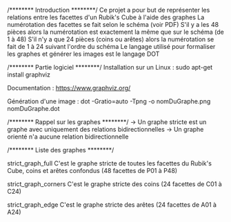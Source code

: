 /******** Introduction ********/
Ce projet a pour but de représenter les relations entre les facettes d'un Rubik's Cube à l'aide des graphes
La numérotation des facettes se fait selon le schéma (voir PDF)
S'il y a les 48 pièces alors la numérotation est exactement la même que sur le schéma (de 1 à 48)
S'il n'y a que 24 pièces (coins ou arêtes) alors la numérotation se fait de 1 à 24 suivant l'ordre du schéma
Le langage utilisé pour formaliser les graphes et générer les images est le langage DOT


/******** Partie logiciel ********/
Installation sur un Linux :
sudo apt-get install graphviz

Documentation :
https://www.graphviz.org/

Génération d'une image :
dot -Gratio=auto -Tpng -o nomDuGraphe.png nomDuGraphe.dot


/******** Rappel sur les graphes ********/
→ Un graphe stricte est un graphe avec uniquement des relations bidirectionnelles
→ Un graphe orienté n'a aucune relation bidirectionnelle


/******** Liste des graphes ********/

strict_graph_full
C'est le graphe stricte de toutes les facettes du Rubik's Cube, coins et arêtes confondus (48 facettes de P01 à P48)

strict_graph_corners
C'est le graphe stricte des coins (24 facettes de C01 à C24)

strict_graph_edge
C'est le graphe stricte des arêtes (24 facettes de A01 à A24)
